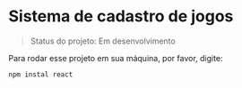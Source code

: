 <h1>Sistema de cadastro de jogos</h1>

> Status do projeto: Em desenvolvimento

Para rodar esse projeto em sua máquina, por favor, digite: 

```
npm instal react
```
